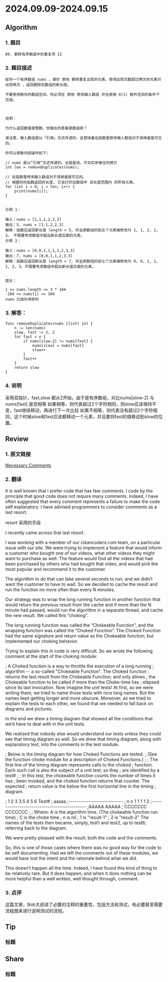 # 2024.09.09-2024.09.15

## Algorithm
### 1. 题目
```
80. 删除有序数组中的重复项 II
```
### 2. 题目描述
```
给你一个有序数组 nums ，请你 原地 删除重复出现的元素，使得出现次数超过两次的元素只出现两次 ，返回删除后数组的新长度。

不要使用额外的数组空间，你必须在 原地 修改输入数组 并在使用 O(1) 额外空间的条件下完成。

 

说明：

为什么返回数值是整数，但输出的答案是数组呢？

请注意，输入数组是以「引用」方式传递的，这意味着在函数里修改输入数组对于调用者是可见的。

你可以想象内部操作如下:

// nums 是以“引用”方式传递的。也就是说，不对实参做任何拷贝
int len = removeDuplicates(nums);

// 在函数里修改输入数组对于调用者是可见的。
// 根据你的函数返回的长度, 它会打印出数组中 该长度范围内 的所有元素。
for (int i = 0; i < len; i++) {
    print(nums[i]);
}
 

示例 1：

输入：nums = [1,1,1,2,2,3]
输出：5, nums = [1,1,2,2,3]
解释：函数应返回新长度 length = 5, 并且原数组的前五个元素被修改为 1, 1, 2, 2, 3。 不需要考虑数组中超出新长度后面的元素。
示例 2：

输入：nums = [0,0,1,1,1,1,2,3,3]
输出：7, nums = [0,0,1,1,2,3,3]
解释：函数应返回新长度 length = 7, 并且原数组的前七个元素被修改为 0, 0, 1, 1, 2, 3, 3。不需要考虑数组中超出新长度后面的元素。
 

提示：

1 <= nums.length <= 3 * 104
-104 <= nums[i] <= 104
nums 已按升序排列
```

### 3. 解答：
```
func removeDuplicates(nums []int) int {
	n := len(nums)
	slow, fast := 2, 2
	for fast < n {
		if nums[slow-2] != nums[fast] {
			nums[slow] = nums[fast]
			slow++
		}
		fast++
	}
	return slow
}
```
### 4. 说明
采用双指针，fast,slow 都从2开始，由于是有序数组，对比nums[slow-2] 与 nums[fast] 是否相等
如果相等，则代表超过2个字符相同，则slow应该保持不变，fast继续移动，再进行下一次比较
如果不相等，则代表没有超过2个字符相同，这个时候slow和fast应该都移动一个元素，并且要将fast的值移动到slow的位置。

## Review
### 1. 原文链接
[Necessary Comments](https://blog.cleancoder.com/uncle-bob/2017/02/23/NecessaryComments.html)

### 2. 翻译

It is well known that I prefer code that has few comments. 
I code by the principle that good code does not require many comments. 
Indeed, I have often suggested that every comment represents a failure to make the code self explanatory.
I have advised programmers to consider comments as a last resort.

resort 采用的手段

I recently came across that last resort.

I was working with a member of our cleancoders.com team, on a particular issue with our site.
We were trying to implement a feature that would inform a customer who bought one of our videos, what other videos they might want to purchase as well. 
The feature would find all the videos that had been purchased by others who had bought that video, and would pick the most popular and recommend it to the customer.

The algorithm to do that can take several seconds to run; and we didn’t want the customer to have to wait. 
So we decided to cache the result and run the function no more often than every N minutes.

Our strategy was to wrap the long running function in another function that would return the previous result from the cache and if more than the N minute had passed, would run the algorithm in a separate thread, and cache the new result. We called this “choking”.

The long running function was called the “Chokeable Function”, and the wrapping function was called the “Choked Function”. 
The Choked Function had the same signature and return value as the Chokeable function; but implemented our choking behavior.

Trying to explain this in code is very difficult. So we wrote the following comment at the start of the choking module:

; A Choked function is a way to throttle the execution of a long running
; algorithm -- a so-called "Chokeable Function".  The Choked function
; returns the last result from the Chokeable Function; and only allows
; the Chokeable function to be called if more than the Choke-time has
; elapsed since its last invocation.
Now imagine the unit tests! At first, as we were writing them, we tried to name those tests with nice long names. 
But the names kept getting longer and more obscure. Moreover, as we tried to explain the tests to each other, we found that we needed to fall back on diagrams and pictures.

In the end we drew a timing diagram that showed all the conditions that we’d have to deal with in the unit tests.

We realized that nobody else would understand our tests unless they could see that timing diagram as well. 
So we drew that timing diagram, along with explanatory text, into the comments in the test module.

; Below is the timing diagram for how Choked Functions are tested.
; (See the function-choke module for a description of Choked Functions.)
;
; The first line of the timing diagram represents calls to the choked
; function.  Each such call is also the subject of a unit test; so they
; are identified by a test#
;
; In this test, the chokeable function counts the number of times it has
; been invoked, and the choked function returns that counter.  The expected
; return value is the below the first horizontal line in the timing
; diagram.

; 1  2  3   3.5  4  5    6  Test#
;    aaaaa
;---------------------------
; n  n  1    1   1  1    2
;---------------------------------------------
;AAAAA           AAAAA
;     CCCCCCC         CCCCCCC
;
; Where: A is the algorithm time. (The chokeable function run time)
;        C is the choke time
;        n is nil
;        1 is "result-1"
;        2 is "result-2"
The names of the tests then became, simply, test1 and test2, up to test6; referring back to the diagram.

We were pretty pleased with the result; both the code and the comments.

So, this is one of those cases where there was no good way for the code to be self documenting. 
Had we left the comments out of these modules, we would have lost the intent and the rationale behind what we did.

This doesn’t happen all the time. Indeed, I have found this kind of thing to be relatively rare. 
But it does happen; and when it does nothing can be more helpful than a well written, well thought through, comment.

### 3. 点评
这篇文章，Bob大叔讲了必要的注释的重要性，包括方法和测试，有必要甚至需要流程图来进行说明测试的流程。

## Tip
### 标题


## Share
### 标题
